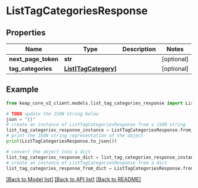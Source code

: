 # ListTagCategoriesResponse


## Properties

Name | Type | Description | Notes
------------ | ------------- | ------------- | -------------
**next_page_token** | **str** |  | [optional] 
**tag_categories** | [**List[TagCategory]**](TagCategory.md) |  | [optional] 

## Example

```python
from keap_core_v2_client.models.list_tag_categories_response import ListTagCategoriesResponse

# TODO update the JSON string below
json = "{}"
# create an instance of ListTagCategoriesResponse from a JSON string
list_tag_categories_response_instance = ListTagCategoriesResponse.from_json(json)
# print the JSON string representation of the object
print(ListTagCategoriesResponse.to_json())

# convert the object into a dict
list_tag_categories_response_dict = list_tag_categories_response_instance.to_dict()
# create an instance of ListTagCategoriesResponse from a dict
list_tag_categories_response_from_dict = ListTagCategoriesResponse.from_dict(list_tag_categories_response_dict)
```
[[Back to Model list]](../README.md#documentation-for-models) [[Back to API list]](../README.md#documentation-for-api-endpoints) [[Back to README]](../README.md)


